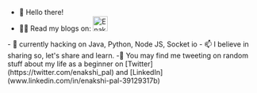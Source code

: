 - 👋 Hello there!
- 👩‍💻 Read my blogs on: <a href="https://dev.to/enakshi_pal">
  <img src="https://d2fltix0v2e0sb.cloudfront.net/dev-badge.svg" alt="Enakshi Pal's DEV Community Profile" height="30" width="30">
</a>
- 🌱 currently hacking on Java, Python, Node JS, Socket io
- 📫 I believe in sharing so, let's share and learn.
-🧐 You may find me tweeting on random stuff about my life as a beginner on [Twitter](https://twitter.com/enakshi_pal) and [LinkedIn](www.linkedin.com/in/enakshi-pal-39129317b)
